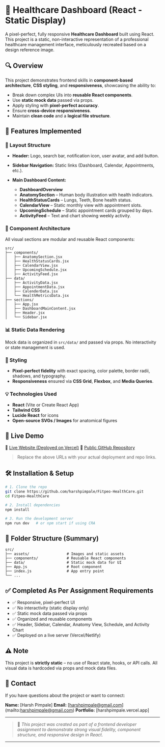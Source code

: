# 🏥 Healthcare Dashboard (React - Static Display)

A pixel-perfect, fully responsive **Healthcare Dashboard** built using React. This project is a static, non-interactive representation of a professional healthcare management interface, meticulously recreated based on a design reference image.

## 🔍 Overview

This project demonstrates frontend skills in **component-based architecture**, **CSS styling**, and **responsiveness**, showcasing the ability to:

* Break down complex UIs into **reusable React components**.
* Use **static mock data** passed via props.
* Apply styling with **pixel-perfect accuracy**.
* Ensure **cross-device responsiveness**.
* Maintain **clean code** and a **logical file structure**.

## 🧱 Features Implemented

### 📁 Layout Structure

* **Header:** Logo, search bar, notification icon, user avatar, and add button.
* **Sidebar Navigation:** Static links (Dashboard, Calendar, Appointments, etc.).
* **Main Dashboard Content:**

  * **DashboardOverview**
  * **AnatomySection** – Human body illustration with health indicators.
  * **HealthStatusCards** – Lungs, Teeth, Bone health status.
  * **CalendarView** – Static monthly view with appointment slots.
  * **UpcomingSchedule** – Static appointment cards grouped by days.
  * **ActivityFeed** – Text and chart showing weekly activity.

### 🧩 Component Architecture

All visual sections are modular and reusable React components:

```
src/
├── components/
│   ├── AnatomySection.jsx
│   ├── HealthStatusCards.jsx
│   ├── CalendarView.jsx
│   ├── UpcomingSchedule.jsx
│   ├── ActivityFeed.jsx
├── data/
│   ├── ActivityData.jsx
│   ├── AppointmentData.jsx
│   ├── CalenderData.jsx
│   └── HealthMetricsData.jsx
├── sections/
│   ├── App.jsx
│   ├── DashboardMainContent.jsx
│   ├── Header.jsx
│   └── Sidebar.jsx
```

### 📊 Static Data Rendering

Mock data is organized in `src/data/` and passed via props. No interactivity or state management is used.

### 🎨 Styling

* **Pixel-perfect fidelity** with exact spacing, color palette, border radii, shadows, and typography.
* **Responsiveness** ensured via **CSS Grid**, **Flexbox**, and **Media Queries**.

### 💡 Technologies Used

* **React** (Vite or Create React App)
* **Tailwind CSS**
* **Lucide React** for icons
* **Open-source SVGs / Images** for anatomical figures

## 🚀 Live Demo

🔗 [Live Website (Deployed on Vercel)](https://fitpeo-health-care.vercel.app)
🔗 [Public GitHub Repository](https://github.com/harshpimpale/Fitpeo-HealthCare)

> Replace the above URLs with your actual deployment and repo links.

## 🛠️ Installation & Setup

```bash
# 1. Clone the repo
git clone https://github.com/harshpimpale/Fitpeo-HealthCare.git
cd Fitpeo-HealthCare

# 2. Install dependencies
npm install

# 3. Run the development server
npm run dev   # or npm start if using CRA
```

## 📁 Folder Structure (Summary)

```
src/
├── assets/                 # Images and static assets
├── components/             # Reusable React components
├── data/                   # Static mock data for UI
├── App.js                  # Root component
├── index.js                # App entry point
└── ...
```

## ✅ Completed As Per Assignment Requirements

* ✅ Responsive, pixel-perfect UI
* ✅ No interactivity (static display only)
* ✅ Static mock data passed via props
* ✅ Organized and reusable components
* ✅ Header, Sidebar, Calendar, Anatomy View, Schedule, and Activity Chart
* ✅ Deployed on a live server (Vercel/Netlify)

## ⚠️ Note

This project is **strictly static** – no use of React state, hooks, or API calls. All visual data is hardcoded via props and mock data files.

## 📩 Contact

If you have questions about the project or want to connect:

**Name:** \[Harsh Pimpale]
**Email:** \[harshpimpale@gmail.com](mailto:harshpimpale@gmail.com)
**Portfolio:** \[harshpimpale.vercel.app]

---

> 🌟 *This project was created as part of a frontend developer assignment to demonstrate strong visual fidelity, component structure, and responsive design in React.*

---


